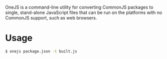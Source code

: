 OneJS is a command-line utility for converting CommonJS packages to single, stand-alone JavaScript
files that can be run on the platforms with no CommonJS support, such as web browsers.

Usage
=====
```bash
$ onejs package.json -t built.js
```
